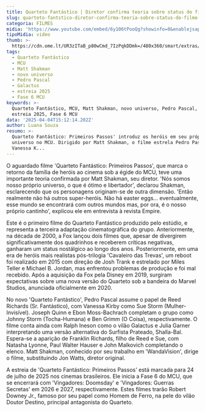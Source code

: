 ```yaml
---
title: Quarteto Fantástico | Diretor confirma teoria sobre status do filme no MCU
slug: quarteto-fantstico-diretor-confirma-teoria-sobre-status-do-filme-no-mcu
categoria: FILMES
midia: 'https://www.youtube.com/embed/6y106tPooQg?showinfo=0&enablejsapi=1'
tipoMidia: video
thumb: >-
  https://cdn.ome.lt/UR3zITaB_p80wCmd_7IzPqkDDmk=/480x360/smart/extras/conteudos/omelete_THUMB_-_2025-04-04T113556.699.png
tags:
  - Quarteto Fantástico
  - MCU
  - Matt Shakman
  - novo universo
  - Pedro Pascal
  - Galactus
  - estreia 2025
  - Fase 6 MCU
keywords: >-
  Quarteto Fantástico, MCU, Matt Shakman, novo universo, Pedro Pascal, Galactus,
  estreia 2025, Fase 6 MCU
data: '2025-04-04T15:12:14.202Z'
author: Luana Souza
resumo: >-
  Quarteto Fantástico: Primeiros Passos' introduz os heróis em seu próprio
  universo no MCU. Dirigido por Matt Shakman, o filme estrela Pedro Pascal e
  Vanessa K...
---
```


O aguardado filme 'Quarteto Fantástico: Primeiros Passos', que marca o retorno da família de heróis ao cinema sob a égide do MCU, teve uma importante teoria confirmada por Matt Shakman, seu diretor. 'Nós somos nosso próprio universo, o que é ótimo e libertador', declarou Shakman, esclarecendo que os personagens originam-se de outra dimensão. 'Então realmente não há outros super-heróis. Não há easter eggs... eventualmente, esse mundo se encontrará com outros mundos mas, por ora, é o nosso próprio cantinho', explicou ele em entrevista à revista Empire.

Este é o primeiro filme do Quarteto Fantástico produzido pelo estúdio, e representa a terceira adaptação cinematográfica do grupo. Anteriormente, na década de 2000, a Fox lançou dois filmes que, apesar de divergirem significativamente dos quadrinhos e receberem críticas negativas, ganharam um status nostálgico ao longo dos anos. Posteriormente, em uma era de heróis mais realistas pós-trilogia 'Cavaleiro das Trevas', um reboot foi realizado em 2015 com direção de Josh Trank e estrelado por Miles Teller e Michael B. Jordan, mas enfrentou problemas de produção e foi mal recebido. Após a aquisição da Fox pela Disney em 2019, surgiram expectativas sobre uma nova versão do Quarteto sob a bandeira do Marvel Studios, anunciada oficialmente em 2020.

No novo 'Quarteto Fantástico', Pedro Pascal assume o papel de Reed Richards (Sr. Fantástico), com Vanessa Kirby como Sue Storm (Mulher-Invisível). Joseph Quinn e Ebon Moss-Bachrach completam o grupo como Johnny Storm (Tocha-Humana) e Ben Grimm (O Coisa), respectivamente. O filme conta ainda com Ralph Ineson como o vilão Galactus e Julia Garner interpretando uma versão alternativa do Surfista Prateado, Shalla-Bal. Espera-se a aparição de Franklin Richards, filho de Reed e Sue, com Natasha Lyonne, Paul Walter Hauser e John Malkovich completando o elenco. Matt Shakman, conhecido por seu trabalho em 'WandaVision', dirige o filme, substituindo Jon Watts, diretor original.

A estreia de 'Quarteto Fantástico: Primeiros Passos' está marcada para 24 de julho de 2025 nos cinemas brasileiros. Ele inicia a Fase 6 do MCU, que se encerrará com 'Vingadores: Doomsday' e 'Vingadores: Guerras Secretas' em 2026 e 2027, respectivamente. Estes filmes trarão Robert Downey Jr., famoso por seu papel como Homem de Ferro, na pele do vilão Doutor Destino, principal antagonista do Quarteto.
